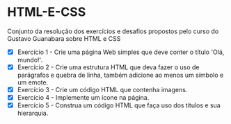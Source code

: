 # HTML-E-CSS
Conjunto da resolução dos exercícios e desafios propostos pelo curso do Gustavo Guanabara sobre HTML e CSS

- [X] Exercício 1 - Crie uma página Web simples que deve conter o título 'Olá, mundo!'.
- [X] Exercício 2 - Crie uma estrutura HTML que deva fazer o uso de parágrafos e quebra de linha, também adicione ao menos um símbolo e um emote.
- [X] Exercício 3 - Crie um código HTML que contenha imagens.
- [X] Exercício 4 - Implemente um ícone na página.
- [X] Exercício 5 - Construa um código HTML que faça uso dos títulos e sua hierarquia.
